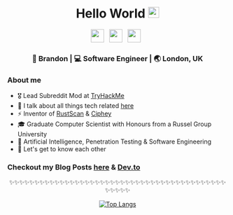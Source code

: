 <div align="center">
  <h1> Hello World <img src="https://media.giphy.com/media/hvRJCLFzcasrR4ia7z/giphy.gif" width="25px"></h1>
</div>
 
<p align='center'> 
<a href="https://www.linkedin.com/in/brandonls/"><img height="30" src="https://raw.githubusercontent.com/trinwin/trinwin/master/icons/linkedin.png?raw=true"></a>&nbsp;&nbsp;
<a href="https://twitter.com/bee_sec_san"><img height="30" src="https://raw.githubusercontent.com/trinwin/trinwin/master/icons/twitter.png?raw=true"></a>&nbsp;&nbsp;
<a href="https://dev.to/brandonskerritt"><img height="30" src="https://raw.githubusercontent.com/trinwin/trinwin/master/icons/devto.png?raw=true"></a>&nbsp;&nbsp;


<div align="center">
<h3> 🐝 Brandon | 💻 Software Engineer | 🌏 London, UK </h3> 
</div>

### About me 

- 🎖 Lead Subreddit Mod at [TryHackMe](https://tryhackme.com)
- 👀 I talk about all things tech related [here](https://skerritt.blog/) 
- ⚡ Inventor of [RustScan](https://github.com/rustscan/rustscan) & [Ciphey](https://github.com/ciphey/ciphey)
- 🎓 Graduate Computer Scientist with Honours from a Russel Group University
- 🤖 Artificial Intelligence, Penetration Testing & Software Engineering
- 💭 Let's get to know each other 

### Checkout my Blog Posts [here](https://skerritt.blog) & [Dev.to](https://dev.to/brandonskerritt)


<div align="center">

✨✨✨✨✨✨✨✨✨✨✨✨✨✨✨✨✨✨✨✨✨✨✨✨✨✨✨✨✨✨✨✨✨✨✨✨✨✨✨✨✨✨✨✨✨✨✨✨

[![Top Langs](https://github-readme-stats.vercel.app/api/top-langs/?username=bee-san&layout=compact)](https://github.com/anuraghazra/github-readme-stats)


</div>
<!--
**trinwin/trinwin** is a ✨ _special_ ✨ repository because its `README.md` (this file) appears on your GitHub profile.

Also I stole this off of Trinity this is 100% theirs.
-->

